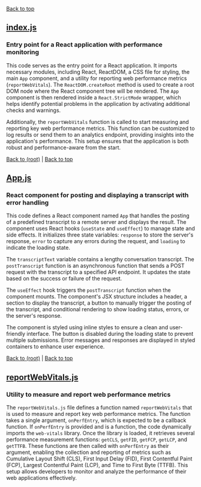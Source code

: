 [Back to top](#table-of-contents)

## [index.js](index.js)

### Entry point for a React application with performance monitoring

This code serves as the entry point for a React application. It imports necessary modules, including React, ReactDOM, a CSS file for styling, the main `App` component, and a utility for reporting web performance metrics (`reportWebVitals`). The `ReactDOM.createRoot` method is used to create a root DOM node where the React component tree will be rendered. The `App` component is then rendered inside a `React.StrictMode` wrapper, which helps identify potential problems in the application by activating additional checks and warnings.

Additionally, the `reportWebVitals` function is called to start measuring and reporting key web performance metrics. This function can be customized to log results or send them to an analytics endpoint, providing insights into the application's performance. This setup ensures that the application is both robust and performance-aware from the start.

[Back to (root)](#root) | [Back to top](#table-of-contents)

## [App.js](App.js)

### React component for posting and displaying a transcript with error handling

This code defines a React component named `App` that handles the posting of a predefined transcript to a remote server and displays the result. The component uses React hooks (`useState` and `useEffect`) to manage state and side effects. It initializes three state variables: `response` to store the server's response, `error` to capture any errors during the request, and `loading` to indicate the loading state.

The `transcriptText` variable contains a lengthy conversation transcript. The `postTranscript` function is an asynchronous function that sends a POST request with the transcript to a specified API endpoint. It updates the state based on the success or failure of the request.

The `useEffect` hook triggers the `postTranscript` function when the component mounts. The component's JSX structure includes a header, a section to display the transcript, a button to manually trigger the posting of the transcript, and conditional rendering to show loading status, errors, or the server's response.

The component is styled using inline styles to ensure a clean and user-friendly interface. The button is disabled during the loading state to prevent multiple submissions. Error messages and responses are displayed in styled containers to enhance user experience.

[Back to (root)](#root) | [Back to top](#table-of-contents)

## [reportWebVitals.js](reportWebVitals.js)

### Utility to measure and report web performance metrics

The `reportWebVitals.js` file defines a function named `reportWebVitals` that is used to measure and report key web performance metrics. The function takes a single argument, `onPerfEntry`, which is expected to be a callback function. If `onPerfEntry` is provided and is a function, the code dynamically imports the `web-vitals` library. Once the library is loaded, it retrieves several performance measurement functions: `getCLS`, `getFID`, `getFCP`, `getLCP`, and `getTTFB`. These functions are then called with `onPerfEntry` as their argument, enabling the collection and reporting of metrics such as Cumulative Layout Shift (CLS), First Input Delay (FID), First Contentful Paint (FCP), Largest Contentful Paint (LCP), and Time to First Byte (TTFB). This setup allows developers to monitor and analyze the performance of their web applications effectively.

